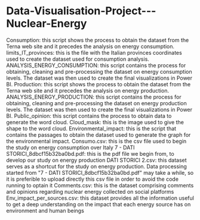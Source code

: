 # Data-Visualisation-Project---Nuclear-Energy

Consumption: this script shows the process to obtain the dataset from the Terna web site and it precedes the analysis on energy consumption.
limits_IT_provinces: this is the file with the Italian provinces coordinates used to create the dataset used for consumption analysis.
ANALYSIS_ENERGY_CONSUMPTION: this script contains the process for obtaining, cleaning and pre-processing the dataset on energy consumption levels. The dataset was then used to create the final visualizations in Power BI. 
Production: this script shows the process to obtain the dataset from the Terna web site and it precedes the analysis on energy production.
ANALYSIS_ENERGY_PRODUCTION: this script contains the process for obtaining, cleaning and pre-processing the dataset on energy production levels. The dataset was then used to create the final visualizations in Power BI.
Public_opinion: this script contains the process to obtain data to generate the word cloud.
Cloud_mask: this is the image used to give the shape to the word cloud.
Environmental_impact: this is the script that contains the passages to obtain the dataset used to generate the graph for the environmental impact.
Consumo.csv: this is the csv file used to begin the study on energy consumption over Italy
7 - DATI STORICI_8dbcf15b32ba0bd.pdf: this is the pdf file we begin from, to develop our study on energy production 
DATI STORICI 2.csv: this dataset serves as a shortcut for the study on energy production. Data processing started from "7 - DATI STORICI_8dbcf15b32ba0bd.pdf" may take a while, so it is preferible to upload directly this csv file in order to avoid the code running to optain it
Comments.csv: this is the dataset comprising comments and opinions regarding nuclear energy collected on social platforms
Env_impact_per_sources.csv: this dataset provides all the information useful to get a deep understanding on the impact that each energy source has on environment and human beings
